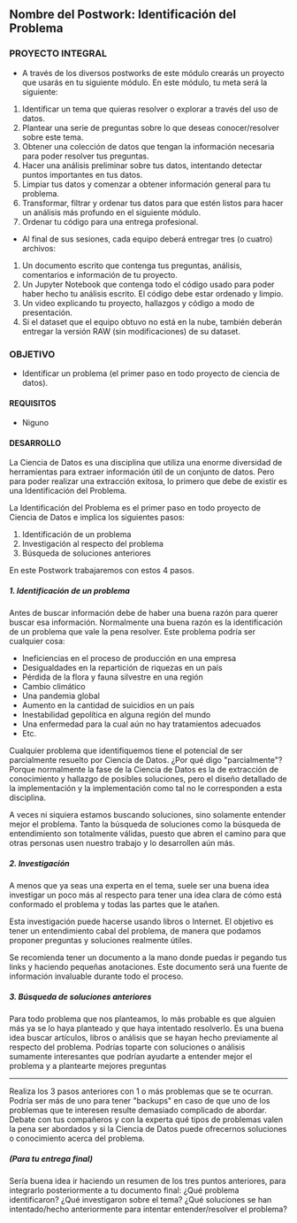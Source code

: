 ## Nombre del Postwork: Identificación del Problema
 
### PROYECTO INTEGRAL
- A través de los diversos postworks de este módulo crearás un proyecto que usarás en tu siguiente módulo. En este módulo, tu meta será la siguiente:
1. Identificar un tema que quieras resolver o explorar a través del uso de datos.
2. Plantear una serie de preguntas sobre lo que deseas conocer/resolver sobre este tema.
3. Obtener una colección de datos que tengan la información necesaria para poder resolver tus preguntas.
4. Hacer una análisis preliminar sobre tus datos, intentando detectar puntos importantes en tus datos.
5. Limpiar tus datos y comenzar a obtener información general para tu problema.
6. Transformar, filtrar y ordenar tus datos para que estén listos para hacer un análisis más profundo en el siguiente módulo.
7. Ordenar tu código para una entrega profesional.

- Al final de sus sesiones, cada equipo deberá entregar tres (o cuatro) archivos:
1. Un documento escrito que contenga tus preguntas, análisis, comentarios e información de tu proyecto.
2. Un Jupyter Notebook que contenga todo el código usado para poder haber hecho tu análisis escrito. El código debe estar ordenado y limpio.
3. Un video explicando tu proyecto, hallazgos y código a modo de presentación.
4. Si el dataset que el equipo obtuvo no está en la nube, también deberán entregar la versión RAW (sin modificaciones) de su dataset.

### OBJETIVO 

- Identificar un problema (el primer paso en todo proyecto de ciencia de datos).

#### REQUISITOS 

- Niguno

#### DESARROLLO

La Ciencia de Datos es una disciplina que utiliza una enorme diversidad de herramientas para extraer información útil de un conjunto de datos. Pero para poder realizar una extracción exitosa, lo primero que debe de existir es una Identificación del Problema.

La Identificación del Problema es el primer paso en todo proyecto de Ciencia de Datos e implica los siguientes pasos:

1. Identificación de un problema
2. Investigación al respecto del problema
3. Búsqueda de soluciones anteriores

En este Postwork trabajaremos con estos 4 pasos.

##### 1. Identificación de un problema

Antes de buscar información debe de haber una buena razón para querer buscar esa información. Normalmente una buena razón es la identificación de un problema que vale la pena resolver. Este problema podría ser cualquier cosa:

- Ineficiencias en el proceso de producción en una empresa
- Desigualdades en la repartición de riquezas en un país
- Pérdida de la flora y fauna silvestre en una región
- Cambio climático
- Una pandemia global
- Aumento en la cantidad de suicidios en un país
- Inestabilidad gepolítica en alguna región del mundo
- Una enfermedad para la cual aún no hay tratamientos adecuados
- Etc.

Cualquier problema que identifiquemos tiene el potencial de ser parcialmente resuelto por Ciencia de Datos. ¿Por qué digo "parcialmente"? Porque normalmente la fase de la Ciencia de Datos es la de extracción de conocimiento y hallazgo de posibles soluciones, pero el diseño detallado de la implementación y la implementación como tal no le corresponden a esta disciplina.

A veces ni siquiera estamos buscando soluciones, sino solamente entender mejor el problema. Tanto la búsqueda de soluciones como la búsqueda de entendimiento son totalmente válidas, puesto que abren el camino para que otras personas usen nuestro trabajo y lo desarrollen aún más.

##### 2. Investigación

A menos que ya seas una experta en el tema, suele ser una buena idea investigar un poco más al respecto para tener una idea clara de cómo está conformado el problema y todas las partes que le atañen.

Esta investigación puede hacerse usando libros o Internet. El objetivo es tener un entendimiento cabal del problema, de manera que podamos proponer preguntas y soluciones realmente útiles.

Se recomienda tener un documento a la mano donde puedas ir pegando tus links y haciendo pequeñas anotaciones. Este documento será una fuente de información invaluable durante todo el proceso.

##### 3. Búsqueda de soluciones anteriores

Para todo problema que nos planteamos, lo más probable es que alguien más ya se lo haya planteado y que haya intentado resolverlo. Es una buena idea buscar artículos, libros o análisis que se hayan hecho previamente al respecto del problema. Podrías toparte con soluciones o análisis sumamente interesantes que podrían ayudarte a entender mejor el problema y a plantearte mejores preguntas

---

Realiza los 3 pasos anteriores con 1 o más problemas que se te ocurran. Podría ser más de uno para tener "backups" en caso de que uno de los problemas que te interesen resulte demasiado complicado de abordar. Debate con tus compañeros y con la experta qué tipos de problemas valen la pena ser abordados y si la Ciencia de Datos puede ofrecernos soluciones o conocimiento acerca del problema.

##### (Para tu entrega final)

Sería buena idea ir haciendo un resumen de los tres puntos anteriores, para integrarlo posteriormente a tu documento final: ¿Qué problema identificaron? ¿Qué investigaron sobre el tema? ¿Qué soluciones se han intentado/hecho anteriormente para intentar entender/resolver el problema?
